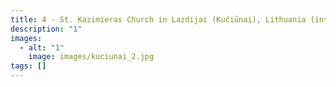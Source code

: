 ```yaml
---
title: 4 - St. Kazimieras Church in Lazdijai (Kučiūnai), Lithuania (interior)
description: "1"
images:
  - alt: "1"
    image: images/kuciunai_2.jpg
tags: []
---
```


